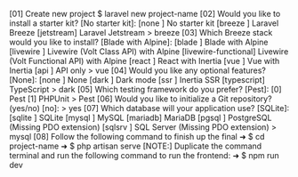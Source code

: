 <!-- LARAVEL VUE, INERTIAJS AND MYSQL PROJECT SETUP -->
[01] Create new project
     $ laravel new project-name
[02] Would you like to install a starter kit? [No starter kit]:
     [none     ] No starter kit
     [breeze   ] Laravel Breeze
     [jetstream] Laravel Jetstream
    > breeze
[03]  Which Breeze stack would you like to install? [Blade with Alpine]:
     [blade              ] Blade with Alpine
     [livewire           ] Livewire (Volt Class API) with Alpine
     [livewire-functional] Livewire (Volt Functional API) with Alpine
     [react              ] React with Inertia
     [vue                ] Vue with Inertia
     [api                ] API only
    > vue
[04]  Would you like any optional features? [None]:
     [none      ] None
     [dark      ] Dark mode
     [ssr       ] Inertia SSR
     [typescript] TypeScript
    > dark
[05] Which testing framework do you prefer? [Pest]:
     [0] Pest
     [1] PHPUnit
    > Pest
[06] Would you like to initialize a Git repository? (yes/no) [no]:
    > yes
[07] Which database will your application use? [SQLite]:
     [sqlite ] SQLite
     [mysql  ] MySQL
     [mariadb] MariaDB
     [pgsql  ] PostgreSQL (Missing PDO extension)
     [sqlsrv ] SQL Server (Missing PDO extension)
    > mysql
[08] Follow the following command to finish up the final
     ➜ $ cd project-name
     ➜ $ php artisan serve
     [NOTE:] Duplicate the command terminal and run the following
     command to run the frontend:
     ➜ $ npm run dev